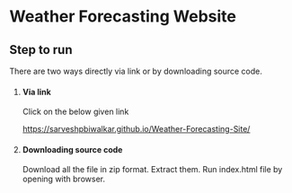 # Weather Forecasting Website

## Step to run
There are two ways directly via link or by downloading source code.
1. #### Via link
   Click on the below given link
   
   https://sarveshpbiwalkar.github.io/Weather-Forecasting-Site/
   
2. #### Downloading source code
   Download all the file in zip format.
   Extract them.
   Run index.html file by opening with browser.
   
